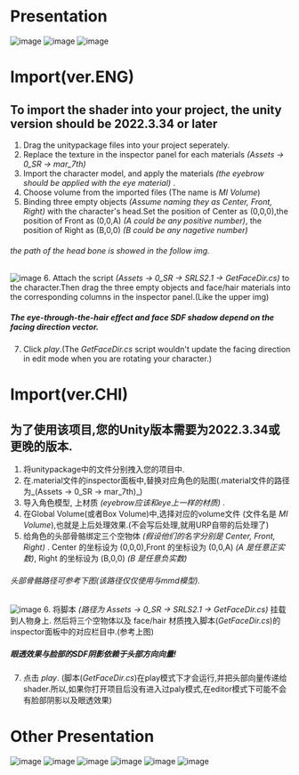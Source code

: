 # Presentation
![image](SRLS2.1.3/img/capture187.png)
![image](SRLS2.1.3/img/capture173.png)
![image](SRLS2.1.3/img/capture169.png)

# Import(ver.ENG)
## To import the shader into your project, the unity version should be 2022.3.34 or later
1. Drag the unitypackage files into your project seperately.
2. Replace the texture in the inspector panel for each materials _(Assets -> 0_SR -> mar_7th)_
3. Import the character model, and apply the materials _(the eyebrow should be applied with the eye material)_ .
4. Choose volume from the imported files (The name is _MI Volume_)
5. Binding three empty objects _(Assume naming they as Center, Front, Right)_ with the character's head.Set the position of Center as (0,0,0),the position of Front as (0,0,A)  _(A could be any positive number)_, the position of Right as (B,0,0) _(B could be any nagetive number)_
###### the path of the head bone is showed in the follow img.
![image](SRLS2.1.3/img/Show.png)
6. Attach the script _(Assets -> 0_SR -> SRLS2.1 -> GetFaceDir.cs)_ to the character.Then drag the three empty objects and face/hair materials into the corresponding columns in the inspector panel.(Like the upper img)
##### The eye-through-the-hair effect and face SDF shadow depend on the facing direction vector.
7. Click _play_.(The _GetFaceDir.cs_ script wouldn't update the facing direction in edit mode when you are rotating your character.)

# Import(ver.CHI)
## 为了使用该项目,您的Unity版本需要为2022.3.34或更晚的版本.
1. 将unitypackage中的文件分别拽入您的项目中.
2. 在.material文件的inspector面板中,替换对应角色的贴图(.material文件的路径为_(Assets -> 0_SR -> mar_7th)_)
3. 导入角色模型, 上材质 _(eyebrow应该和eye上一样的材质)_ .
4. 在Global Volume(或者Box Volume)中,选择对应的volume文件 (文件名是 _MI Volume_),也就是上后处理效果.(不会写后处理,就用URP自带的后处理了)
5. 给角色的头部骨骼绑定三个空物体 _(假设他们的名字分别是 Center, Front, Right)_ . Center 的坐标设为 (0,0,0),Front 的坐标设为 (0,0,A)  _(A 是任意正实数)_, Right 的坐标设为 (B,0,0) _(B 是任意负实数)_
###### 头部骨骼路径可参考下图(该路径仅仅使用与mmd模型).
![image](SRLS2.1.3/img/Show.png)
6. 将脚本 _(路径为 Assets -> 0_SR -> SRLS2.1 -> GetFaceDir.cs)_ 挂载到人物身上. 然后将三个空物体以及 face/hair 材质拽入脚本(_GetFaceDir.cs_)的inspector面板中的对应栏目中.(参考上图)
##### 眼透效果与脸部的SDF阴影依赖于头部方向向量!
7. 点击 _play_. (脚本(_GetFaceDir.cs_)在play模式下才会运行,并把头部向量传递给shader.所以,如果你打开项目后没有进入过paly模式,在editor模式下可能不会有脸部阴影以及眼透效果)

# Other Presentation
![image](SRLS2.1.3/img/capture175.png)
![image](SRLS2.1.3/img/capture183.png)
![image](SRLS2.1.3/img/capture171.png)
![image](SRLS2.1.3/img/capture167.png)
![image](SRLS2.1.3/img/capture188.png)
![image](SRLS2.1.3/img/capture179.png)
